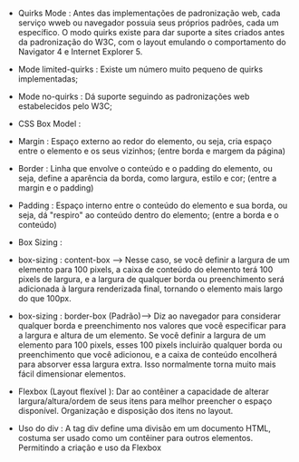 * Quirks Mode : Antes das implementações de padronização web, cada serviço wweb ou navegador possuia seus próprios padrões, cada um específico. O modo quirks existe para dar suporte a sites criados antes da padronização do W3C, com o layout emulando o comportamento do Navigator 4 e Internet Explorer 5.

- Mode limited-quirks : Existe um número muito pequeno de quirks implementadas;

- Mode no-quirks : Dá suporte seguindo as padronizações web estabelecidos pelo W3C;

* CSS Box Model : 

- Margin : Espaço externo ao redor do elemento, ou seja, cria espaço entre o elemento e os seus vizinhos; (entre borda e margem da página)

- Border : Linha que envolve o conteúdo e o padding do elemento, ou seja, define a aparência da borda, como largura, estilo e cor; (entre a margin e o padding)

- Padding : Espaço interno entre o conteúdo do elemento e sua borda, ou seja, dá "respiro" ao conteúdo dentro do elemento; (entre a borda e o conteúdo)

* Box Sizing : 

- box-sizing : content-box --> Nesse caso, se você definir a largura de um elemento para 100 pixels, a caixa de conteúdo do elemento terá 100 pixels de largura, e a largura de qualquer borda ou preenchimento será adicionada à largura renderizada final, tornando o elemento mais largo do que 100px.

- box-sizing : border-box (Padrão)--> Diz ao navegador para considerar qualquer borda e preenchimento nos valores que você especificar para a largura e altura de um elemento. Se você definir a largura de um elemento para 100 pixels, esses 100 pixels incluirão qualquer borda ou preenchimento que você adicionou, e a caixa de conteúdo encolherá para absorver essa largura extra. Isso normalmente torna muito mais fácil dimensionar elementos.

* Flexbox (Layout flexível ): Dar ao contêiner a capacidade de alterar largura/altura/ordem de seus itens para melhor preencher o espaço disponível. Organização e disposição dos itens no layout.

* Uso do div : A tag div define uma divisão em um documento HTML, costuma ser usado como um contêiner para outros elementos. Permitindo a criação e uso da Flexbox
